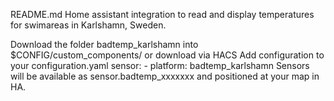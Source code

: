 README.md
Home assistant integration to read and display temperatures for swimareas in Karlshamn, Sweden.

Download the folder badtemp_karlshamn into $CONFIG/custom_components/ or download via HACS
Add configuration to your configuration.yaml
sensor:
    - platform: badtemp_karlshamn
Sensors will be available as sensor.badtemp_xxxxxxx and positioned at your map in HA.
